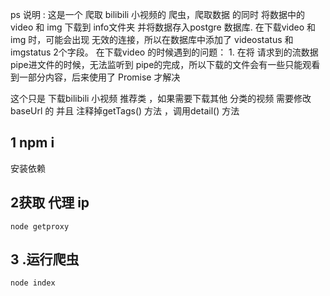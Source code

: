 ps 说明 : 这是一个 爬取 bilibili 小视频的 爬虫，爬取数据 的同时 将数据中的 video 和 img 下载到 info文件夹
并将数据存入postgre 数据库.
在下载video 和 img 时，可能会出现 无效的连接，所以在数据库中添加了 videostatus 和 imgstatus 2个字段。
在下载video 的时候遇到的问题：
    1. 在将 请求到的流数据pipe进文件的时候，无法监听到 pipe的完成，所以下载的文件会有一些只能观看到一部分内容，后来使用了 Promise 才解决

这个只是 下载bilibili 小视频 推荐类 ，如果需要下载其他 分类的视频 需要修改 baseUrl 的 并且 注释掉getTags() 方法 ，调用detail() 方法
## 1 npm i 
 安装依赖

## 2获取 代理 ip 
```
node getproxy
```

## 3 .运行爬虫 
```
node index
```

